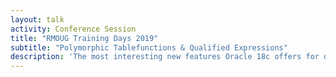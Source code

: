 ```yaml
---
layout: talk
activity: Conference Session
title: "RMOUG Training Days 2019"
subtitle: "Polymorphic Tablefunctions & Qualified Expressions"
description: 'The most interesting new features Oracle 18c offers for developers are Polymorphic Table Functions and Qualified Expressions. Polymorphic Table Functions finally allow the developer to define the structure of the returned records at runtime. Qualified Expressions allows defining array—or record constructors that assign all values in a single statement. What looks at first sight as syntactical sugar is a mighty tool, especially in conjunction with Polymorphic Table Functions. This talk introduces the concepts of Polymorphic Table Functions and Qualified Expressions and demonstrates real-world use cases and scenarios with a detailed live demo. The examples and scripts will be available for download.'
---
```

